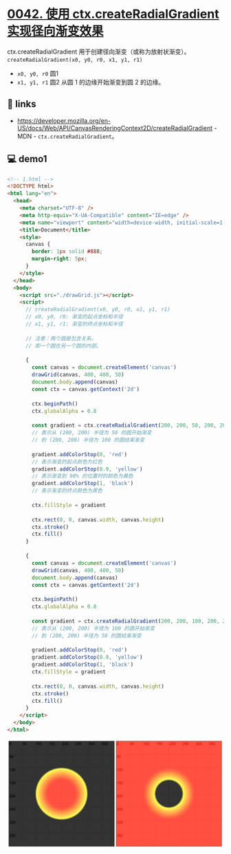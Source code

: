 # [0042. 使用 ctx.createRadialGradient 实现径向渐变效果](https://github.com/Tdahuyou/canvas/tree/main/0042.%20%E4%BD%BF%E7%94%A8%20ctx.createRadialGradient%20%E5%AE%9E%E7%8E%B0%E5%BE%84%E5%90%91%E6%B8%90%E5%8F%98%E6%95%88%E6%9E%9C)

ctx.createRadialGradient 用于创建径向渐变（或称为放射状渐变）。
`createRadialGradient(x0, y0, r0, x1, y1, r1)`
- `x0, y0, r0` 圆1
- `x1, y1, r1` 圆2
从圆 1 的边缘开始渐变到圆 2 的边缘。

## 🔗 links

- https://developer.mozilla.org/en-US/docs/Web/API/CanvasRenderingContext2D/createRadialGradient - MDN - `ctx.createRadialGradient`。

## 💻 demo1

```html
<!-- 1.html -->
<!DOCTYPE html>
<html lang="en">
  <head>
    <meta charset="UTF-8" />
    <meta http-equiv="X-UA-Compatible" content="IE=edge" />
    <meta name="viewport" content="width=device-width, initial-scale=1.0" />
    <title>Document</title>
    <style>
      canvas {
        border: 1px solid #888;
        margin-right: 5px;
      }
    </style>
  </head>
  <body>
    <script src="./drawGrid.js"></script>
    <script>
      // createRadialGradient(x0, y0, r0, x1, y1, r1)
      // x0, y0, r0: 渐变的起点坐标和半径
      // x1, y1, r1: 渐变的终点坐标和半径

      // 注意：两个圆是包含关系。
      // 即一个圆在另一个圆的内部。

      {
        const canvas = document.createElement('canvas')
        drawGrid(canvas, 400, 400, 50)
        document.body.append(canvas)
        const ctx = canvas.getContext('2d')

        ctx.beginPath()
        ctx.globalAlpha = 0.8

        const gradient = ctx.createRadialGradient(200, 200, 50, 200, 200, 100)
        // 表示从 (200, 200) 半径为 50 的圆开始渐变
        // 到 (200, 200) 半径为 100 的圆结束渐变

        gradient.addColorStop(0, 'red')
        // 表示渐变的起点颜色为红色
        gradient.addColorStop(0.9, 'yellow')
        // 表示渐变到 90% 的位置时的颜色为黄色
        gradient.addColorStop(1, 'black')
        // 表示渐变的终点颜色为黑色

        ctx.fillStyle = gradient

        ctx.rect(0, 0, canvas.width, canvas.height)
        ctx.stroke()
        ctx.fill()
      }

      {
        const canvas = document.createElement('canvas')
        drawGrid(canvas, 400, 400, 50)
        document.body.append(canvas)
        const ctx = canvas.getContext('2d')

        ctx.beginPath()
        ctx.globalAlpha = 0.8

        const gradient = ctx.createRadialGradient(200, 200, 100, 200, 200, 50)
        // 表示从 (200, 200) 半径为 100 的圆开始渐变
        // 到 (200, 200) 半径为 50 的圆结束渐变

        gradient.addColorStop(0, 'red')
        gradient.addColorStop(0.9, 'yellow')
        gradient.addColorStop(1, 'black')
        ctx.fillStyle = gradient

        ctx.rect(0, 0, canvas.width, canvas.height)
        ctx.stroke()
        ctx.fill()
      }
    </script>
  </body>
</html>
```

![](md-imgs/2024-10-04-12-01-09.png)

